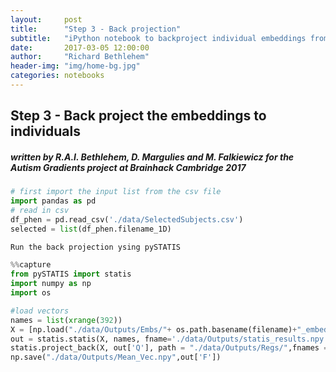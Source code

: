```yaml
---
layout:     post
title:      "Step 3 - Back projection"
subtitle:   "iPython notebook to backproject individual embeddings from the grouped output in Step 2"
date:       2017-03-05 12:00:00
author:     "Richard Bethlehem"
header-img: "img/home-bg.jpg"
categories: notebooks
---
```


## Step 3 - Back project the embeddings to individuals


#####  written by R.A.I. Bethlehem, D. Margulies and M. Falkiewicz  for the Autism Gradients project at Brainhack Cambridge 2017


```python
# first import the input list from the csv file
import pandas as pd
# read in csv
df_phen = pd.read_csv('./data/SelectedSubjects.csv')
selected = list(df_phen.filename_1D)
```


```python
Run the back projection ysing pySTATIS
```


```python
%%capture
from pySTATIS import statis
import numpy as np 
import os

#load vectors
names = list(xrange(392))
X = [np.load("./data/Outputs/Embs/"+ os.path.basename(filename)+"_embedding_dense_res_veconly.npy") for filename in selected]
out = statis.statis(X, names, fname='./data/Outputs/statis_results.npy')
statis.project_back(X, out['Q'], path = "./data/Outputs/Regs/",fnames = selected)
np.save("./data/Outputs/Mean_Vec.npy",out['F'])
```


```python

```
